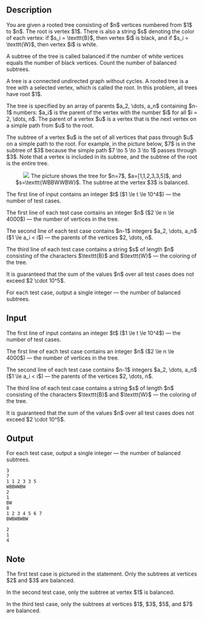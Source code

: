 ## Description

<div><p>You are given a rooted tree consisting of $n$ vertices numbered from $1$ to $n$. The root is vertex $1$. There is also a string $s$ denoting the color of each vertex: if $s_i = \texttt{B}$, then vertex $i$ is black, and if $s_i = \texttt{W}$, then vertex $i$ is white.</p><p>A subtree of the tree is called balanced if the number of white vertices equals the number of black vertices. Count the number of balanced subtrees.</p><p>A <span class="tex-font-style-it">tree</span> is a connected undirected graph without cycles. A <span class="tex-font-style-it">rooted tree</span> is a tree with a selected vertex, which is called the <span class="tex-font-style-it">root</span>. In this problem, all trees have root $1$.</p><p>The tree is specified by an array of parents $a_2, \dots, a_n$ containing $n-1$ numbers: $a_i$ is the parent of the vertex with the number $i$ for all $i = 2, \dots, n$. The parent of a vertex $u$ is a vertex that is the next vertex on a simple path from $u$ to the root.</p><p>The <span class="tex-font-style-it">subtree</span> of a vertex $u$ is the set of all vertices that pass through $u$ on a simple path to the root. For example, in the picture below, $7$ is in the subtree of $3$ because the simple path $7 \to 5 \to 3 \to 1$ passes through $3$. Note that a vertex is included in its subtree, and the subtree of the root is the entire tree.</p><center> <img class="tex-graphics" src="file://uGNOQOA1.png" style="max-width: 100.0%;max-height: 100.0%;"> The picture shows the tree for $n=7$, $a=[1,1,2,3,3,5]$, and $s=\texttt{WBBWWBW}$. The subtree at the vertex $3$ is balanced. </center></div><div class="input-specification"><p>The first line of input contains an integer $t$ ($1 \le t \le 10^4$) — the number of test cases.</p><p>The first line of each test case contains an integer $n$ ($2 \le n \le 4000$)&nbsp;— the number of vertices in the tree.</p><p>The second line of each test case contains $n-1$ integers $a_2, \dots, a_n$ ($1 \le a_i &lt; i$)&nbsp;— the parents of the vertices $2, \dots, n$.</p><p>The third line of each test case contains a string $s$ of length $n$ consisting of the characters $\texttt{B}$ and $\texttt{W}$&nbsp;— the coloring of the tree.</p><p>It is guaranteed that the sum of the values $n$ over all test cases does not exceed $2 \cdot 10^5$.</p></div><div class="output-specification"><p>For each test case, output a single integer&nbsp;— the number of balanced subtrees.</p></div>

## Input

<p>The first line of input contains an integer $t$ ($1 \le t \le 10^4$) — the number of test cases.</p><p>The first line of each test case contains an integer $n$ ($2 \le n \le 4000$)&nbsp;— the number of vertices in the tree.</p><p>The second line of each test case contains $n-1$ integers $a_2, \dots, a_n$ ($1 \le a_i &lt; i$)&nbsp;— the parents of the vertices $2, \dots, n$.</p><p>The third line of each test case contains a string $s$ of length $n$ consisting of the characters $\texttt{B}$ and $\texttt{W}$&nbsp;— the coloring of the tree.</p><p>It is guaranteed that the sum of the values $n$ over all test cases does not exceed $2 \cdot 10^5$.</p>

## Output

<p>For each test case, output a single integer&nbsp;— the number of balanced subtrees.</p>





```input1
3
7
1 1 2 3 3 5
WBBWWBW
2
1
BW
8
1 2 3 4 5 6 7
BWBWBWBW
```




```output1
2
1
4
```



## Note

<p>The first test case is pictured in the statement. Only the subtrees at vertices $2$ and $3$ are balanced.</p><p>In the second test case, only the subtree at vertex $1$ is balanced.</p><p>In the third test case, only the subtrees at vertices $1$, $3$, $5$, and $7$ are balanced.</p>
